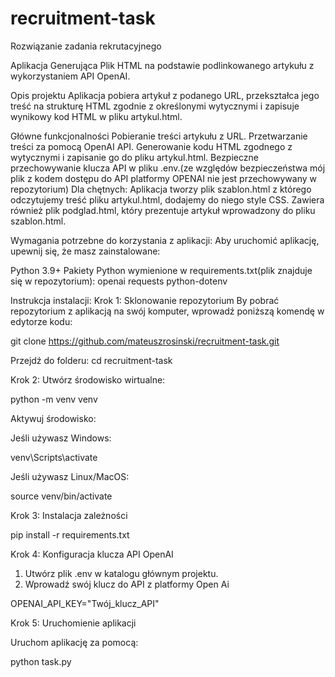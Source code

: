 # recruitment-task
Rozwiązanie zadania rekrutacyjnego

Aplikacja Generująca Plik HTML na podstawie podlinkowanego artykułu z wykorzystaniem API OpenAI.

Opis projektu
Aplikacja pobiera artykuł z podanego URL, przekształca jego treść na strukturę HTML zgodnie z określonymi wytycznymi i zapisuje wynikowy kod HTML w pliku artykul.html.

Główne funkcjonalności
Pobieranie treści artykułu z URL.
Przetwarzanie treści za pomocą OpenAI API.
Generowanie kodu HTML zgodnego z wytycznymi i zapisanie go do pliku artykul.html.
Bezpieczne przechowywanie klucza API w pliku .env.(ze względów bezpieczeństwa mój plik z kodem dostępu do API platformy OPENAI nie jest przechowywany w repozytorium)
Dla chętnych:
Aplikacja tworzy plik szablon.html z którego odczytujemy treść pliku artykul.html, dodajemy do niego style CSS.
Zawiera również plik podglad.html, który prezentuje artykuł wprowadzony do pliku szablon.html.

Wymagania potrzebne do korzystania z aplikacji:
Aby uruchomić aplikację, upewnij się, że masz zainstalowane:

Python 3.9+
Pakiety Python wymienione w requirements.txt(plik znajduje się w repozytorium):
openai
requests
python-dotenv

Instrukcja instalacji:
Krok 1: Sklonowanie repozytorium
By pobrać repozytorium z aplikacją na swój komputer, wprowadź poniższą komendę w edytorze kodu:

git clone https://github.com/mateuszrosinski/recruitment-task.git

Przejdź do folderu: 
cd recruitment-task

Krok 2: Utwórz środowisko wirtualne:
 
python -m venv venv

Aktywuj środowisko:

Jeśli używasz Windows:

venv\Scripts\activate

Jeśli używasz Linux/MacOS:

source venv/bin/activate

Krok 3: Instalacja zależności

pip install -r requirements.txt

Krok 4: Konfiguracja klucza API OpenAI
1. Utwórz plik .env w katalogu głównym projektu.
2. Wprowadź swój klucz do API z platformy Open Ai

OPENAI_API_KEY="Twój_klucz_API"

Krok 5: Uruchomienie aplikacji

Uruchom aplikację za pomocą:

python task.py
